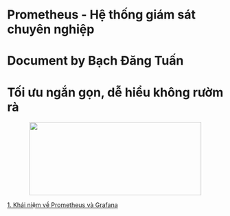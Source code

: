 # Prometheus - Hệ thống giám sát chuyên nghiệp
# Document by Bạch Đăng Tuấn 
# Tối ưu ngắn gọn, dễ hiểu không rườm rà
<div style="text-align:center"><img src="https://images.viblo.asia/full/f27183f5-47c5-4865-b0ec-b6a704cbbf02.png" width="400" height="170"></div>

[1. Khái niệm về Prometheus và Grafana](prometheus/gioithieu.md)
